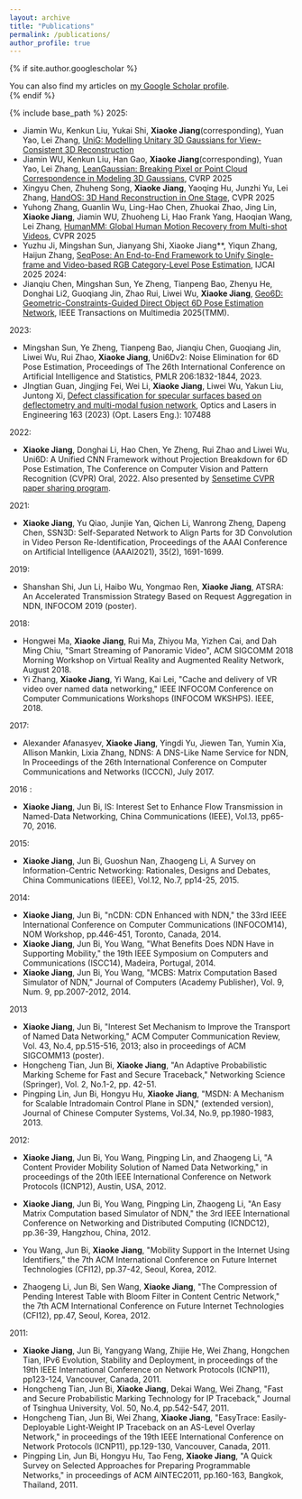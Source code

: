 ```yaml
---
layout: archive
title: "Publications"
permalink: /publications/
author_profile: true
---
```


{% if site.author.googlescholar %}
  <div class="wordwrap">You can also find my articles on <a href="{{site.author.googlescholar}}">my Google Scholar profile</a>.</div>
{% endif %}

{% include base_path %}
2025:
- Jiamin Wu, Kenkun Liu, Yukai Shi, **Xiaoke Jiang**(corresponding), Yuan Yao, Lei Zhang, [UniG: Modelling Unitary 3D Gaussians for View-Consistent 3D Reconstruction](https://kenkunliu.github.io/UniG/)
- Jiamin WU, Kenkun Liu, Han Gao, **Xiaoke Jiang**(corresponding), Yuan Yao, Lei Zhang, [LeanGaussian: Breaking Pixel or Point Cloud Correspondence in Modeling 3D Gaussians](https://kenkunliu.github.io/DIG3D/), CVRP 2025
- Xingyu Chen, Zhuheng Song, **Xiaoke Jiang**, Yaoqing Hu, Junzhi Yu, Lei Zhang, [HandOS: 3D Hand Reconstruction in One Stage](https://idea-research.github.io/HandOSweb/), CVPR 2025
- Yuhong Zhang, Guanlin Wu, Ling-Hao Chen, Zhuokai Zhao, Jing Lin, **Xiaoke Jiang**, Jiamin WU, Zhuoheng Li, Hao Frank Yang, Haoqian Wang, Lei Zhang, [HumanMM: Global Human Motion Recovery from Multi-shot Videos](../files/humanMM.pdf), CVPR 2025
- Yuzhu Ji, Mingshan Sun, Jianyang Shi, Xiaoke Jiang**, Yiqun Zhang, Haijun Zhang, [SeqPose: An End-to-End Framework to Unify Single-frame and Video-based RGB Category-Level Pose Estimation](../files/paper-4424-ijcai25-CR-rev2.pdf), IJCAI 2025
2024:
- Jianqiu Chen, Mingshan Sun, Ye Zheng, Tianpeng Bao, Zhenyu He, Donghai Li2, Guoqiang Jin, Zhao Rui, Liwei Wu, **Xiaoke Jiang**, [Geo6D: Geometric-Constraints-Guided Direct Object 6D Pose Estimation Network](https://github.com/Jianqiuer/Geo6D), IEEE Transactions on Multimedia 2025(TMM).

2023:
- Mingshan Sun, Ye Zheng, Tianpeng Bao, Jianqiu Chen, Guoqiang Jin, Liwei Wu, Rui Zhao, **Xiaoke Jiang**, Uni6Dv2: Noise Elimination for 6D Pose Estimation, Proceedings of The 26th International Conference on Artificial Intelligence and Statistics, PMLR 206:1832-1844, 2023.
- JIngtian Guan, Jingjing Fei, Wei Li, **Xiaoke Jiang**, Liwei Wu, Yakun Liu, Juntong Xi, [Defect classification for specular surfaces based on deflectometry and multi-modal fusion network](https://www.sciencedirect.com/science/article/pii/S0143816623000179), Optics and Lasers in Engineering 163 (2023) (Opt. Lasers Eng.): 107488

2022: 
- **Xiaoke Jiang**, Donghai Li, Hao Chen, Ye Zheng, Rui Zhao and Liwei Wu, Uni6D: A Unified CNN Framework without Projection Breakdown for 6D Pose Estimation, The Conference on Computer Vision and Pattern Recognition (CVPR) Oral, 2022. Also presented by [Sensetime CVPR paper sharing program](https://zhuanlan.zhihu.com/p/525023076).

2021:
- **Xiaoke Jiang**, Yu Qiao, Junjie Yan, Qichen Li, Wanrong Zheng, Dapeng Chen, SSN3D: Self-Separated Network to Align Parts for 3D Convolution in Video Person Re-Identification, Proceedings of the AAAI Conference on Artificial Intelligence (AAAI2021), 35(2), 1691-1699.

2019: 
- Shanshan Shi, Jun Li, Haibo Wu, Yongmao Ren, **Xiaoke Jiang**, ATSRA: An Accelerated Transmission Strategy Based on Request Aggregation in NDN, INFOCOM 2019 (poster).

2018:
- Hongwei Ma, **Xiaoke Jiang**, Rui Ma, Zhiyou Ma, Yizhen Cai, and Dah Ming Chiu, "Smart Streaming of Panoramic Video", ACM SIGCOMM 2018 Morning Workshop on Virtual Reality and Augmented Reality Network, August 2018.
- Yi Zhang, **Xiaoke Jiang**, Yi Wang, Kai Lei, "Cache and delivery of VR video over named data networking," IEEE INFOCOM Conference on Computer Communications Workshops (INFOCOM WKSHPS). IEEE, 2018.

2017: 
- Alexander Afanasyev, **Xiaoke Jiang**, Yingdi Yu, Jiewen Tan, Yumin Xia, Allison Mankin, Lixia Zhang, NDNS: A DNS-Like Name Service for NDN, In Proceedings of the 26th International Conference on Computer Communications and Networks (ICCCN), July 2017.

2016 :
- **Xiaoke Jiang**, Jun Bi, IS: Interest Set to Enhance Flow Transmission in Named-Data Networking, China Communications (IEEE), Vol.13, pp65-70, 2016.

2015: 
- **Xiaoke Jiang**, Jun Bi, Guoshun Nan, Zhaogeng Li, A Survey on Information-Centric Networking: Rationales, Designs and Debates, China Communications (IEEE), Vol.12, No.7, pp14-25, 2015.

2014:
- **Xiaoke Jiang**, Jun Bi, "nCDN: CDN Enhanced with NDN," the 33rd IEEE International Conference on Computer Communications (INFOCOM14), NOM Workshop, pp.446-451, Toronto, Canada, 2014.
- **Xiaoke Jiang**, Jun Bi, You Wang, "What Benefits Does NDN Have in Supporting Mobility," the 19th IEEE Symposium on Computers and Communications (ISCC14), Madeira, Portugal, 2014.
- **Xiaoke Jiang**, Jun Bi, You Wang, "MCBS: Matrix Computation Based Simulator of NDN," Journal of Computers (Academy Publisher), Vol. 9, Num. 9, pp.2007-2012, 2014.

2013
- **Xiaoke Jiang**, Jun Bi, "Interest Set Mechanism to Improve the Transport of Named Data Networking," ACM Computer Communication Review, Vol. 43, No.4, pp.515-516, 2013; also in proceedings of ACM SIGCOMM13 (poster).
- Hongcheng Tian, Jun Bi, **Xiaoke Jiang**, "An Adaptive Probabilistic Marking Scheme for Fast and Secure Traceback," Networking Science (Springer), Vol. 2, No.1-2, pp. 42-51.
- Pingping Lin, Jun Bi, Hongyu Hu, **Xiaoke Jiang**, "MSDN: A Mechanism for Scalable Intradomain Control Plane in SDN," (extended version), Journal of Chinese Computer Systems, Vol.34, No.9, pp.1980-1983, 2013.


2012:
- **Xiaoke Jiang**, Jun Bi, You Wang, Pingping Lin, and Zhaogeng Li, "A Content Provider Mobility Solution of Named Data Networking," in proceedings of the 20th IEEE International Conference on Network Protocols (ICNP12), Austin, USA, 2012.

- **Xiaoke Jiang**, Jun Bi, You Wang, Pingping Lin, Zhaogeng Li, "An Easy Matrix Computation based Simulator of NDN," the 3rd IEEE International Conference on Networking and Distributed Computing (ICNDC12), pp.36-39, Hangzhou, China, 2012.

- You Wang, Jun Bi, **Xiaoke Jiang**, "Mobility Support in the Internet Using Identifiers," the 7th ACM International Conference on Future Internet Technologies (CFI12), pp.37-42, Seoul, Korea, 2012.

- Zhaogeng Li, Jun Bi, Sen Wang, **Xiaoke Jiang**, "The Compression of Pending Interest Table with Bloom Filter in Content Centric Network," the 7th ACM International Conference on Future Internet Technologies (CFI12), pp.47, Seoul, Korea, 2012.
 
2011:
- **Xiaoke Jiang**, Jun Bi, Yangyang Wang, Zhijie He, Wei Zhang, Hongchen Tian, IPv6 Evolution, Stability and Deployment, in proceedings of the 19th IEEE International Conference on Network Protocols (ICNP11), pp123-124, Vancouver, Canada, 2011.
- Hongcheng Tian, Jun Bi, **Xiaoke Jiang**, Dekai Wang, Wei Zhang, "Fast and Secure Probabilistic Marking Technology for IP Traceback," Journal of Tsinghua University, Vol. 50, No.4, pp.542-547, 2011.
- Hongcheng Tian, Jun Bi, Wei Zhang, **Xiaoke Jiang**, "EasyTrace: Easily-Deployable Light-Weight IP Traceback on an AS-Level Overlay Network," in proceedings of the 19th IEEE International Conference on Network Protocols (ICNP11), pp.129-130, Vancouver, Canada, 2011.
- Pingping Lin, Jun Bi, Hongyu Hu, Tao Feng, **Xiaoke Jiang**, "A Quick Survey on Selected Approaches for Preparing Programmable Networks," in proceedings of ACM AINTEC2011, pp.160-163, Bangkok, Thailand, 2011.
